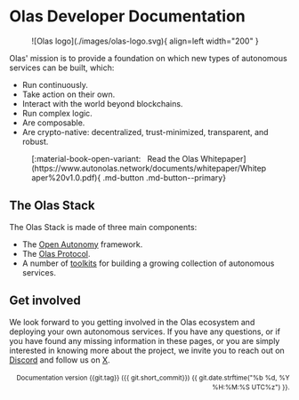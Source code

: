 # Olas Developer Documentation

<figure markdown>
![Olas logo](./images/olas-logo.svg){ align=left width="200" }
</figure>

Olas' mission is to provide a foundation on which new types of autonomous services can be built, which:

* Run continuously.
* Take action on their own.
* Interact with the world beyond blockchains.
* Run complex logic.
* Are composable.
* Are crypto-native: decentralized, trust-minimized, transparent, and robust.

<figure markdown>
[:material-book-open-variant: &nbsp; Read the Olas Whitepaper](https://www.autonolas.network/documents/whitepaper/Whitepaper%20v1.0.pdf){ .md-button .md-button--primary}
</figure>

## The Olas Stack

The Olas Stack is made of three main components:

* The [Open Autonomy](https://docs.autonolas.network/open-autonomy/)  framework.
* The [Olas Protocol](https://docs.autonolas.network/protocol/).
* A number of [toolkits](https://docs.autonolas.network/products/) for building a growing collection of autonomous services.

## Get involved

We look forward to you getting involved in the Olas ecosystem and deploying your own autonomous services. If you have any questions, or if you have found any missing information in these pages, or you are simply interested in knowing more about the project, we invite you to reach out  on [Discord](https://discord.gg/RHY6eJ35ar) and follow us on [X](https://x.com/autonolas).

<div style="text-align: right"><small>Documentation version {{git.tag}} ({{ git.short_commit}}) {{ git.date.strftime("%b %d, %Y %H:%M:%S UTC%z") }}.</small></div>
